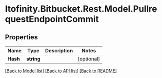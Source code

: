 # Itofinity.Bitbucket.Rest.Model.PullrequestEndpointCommit
## Properties

Name | Type | Description | Notes
------------ | ------------- | ------------- | -------------
**Hash** | **string** |  | [optional] 

[[Back to Model list]](../README.md#documentation-for-models) [[Back to API list]](../README.md#documentation-for-api-endpoints) [[Back to README]](../README.md)

